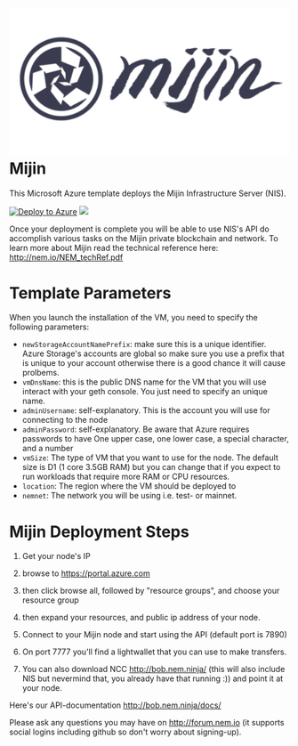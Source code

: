 # ![NEM-Azure](images/9096_top.png) Mijin

This Microsoft Azure template deploys the Mijin Infrastructure Server (NIS).

[![Deploy to Azure](http://azuredeploy.net/deploybutton.png)](https://portal.azure.com/#create/Microsoft.Template/uri/https%3A%2F%2Fraw.githubusercontent.com%2Fyu000%2FMijinBaaS%2Fmaster%2FcreateUiDefinition.json)
<a href="http://armviz.io/#/?load=https%3A%2F%2Fraw.githubusercontent.com%2Fyu000%2FMijinBaaS%2Fmaster%2Fazuredeploy.json" target="_blank">
    <img src="http://armviz.io/visualizebutton.png"/>
</a>

Once your deployment is complete you will be able to use NIS's API do accomplish various tasks on the Mijin private blockchain and network.
To learn more about Mijin read the technical reference here: http://nem.io/NEM_techRef.pdf

# Template Parameters
When you launch the installation of the VM, you need to specify the following parameters:
* `newStorageAccountNamePrefix`: make sure this is a unique identifier. Azure Storage's accounts are global so make sure you use a prefix that is unique to your account otherwise there is a good chance it will cause prolbems.
* `vmDnsName`: this is the public DNS name for the VM that you will use interact with your geth console. You just need to specify an unique name.
* `adminUsername`: self-explanatory. This is the account you will use for connecting to the node
* `adminPassword`: self-explanatory. Be aware that Azure requires passwords to have One upper case, one lower case, a special character, and a number
* `vmSize`: The type of VM that you want to use for the node. The default size is D1 (1 core 3.5GB RAM) but you can change that if you expect to run workloads that require more RAM or CPU resources.
* `location`: The region where the VM should be deployed to
* `nemnet`: The network you will be using i.e. test- or mainnet.

# Mijin Deployment Steps
1. Get your node's IP
 1. browse to https://portal.azure.com

 2. then click browse all, followed by "resource groups", and choose your resource group

 3. then expand your resources, and public ip address of your node.

2. Connect to your Mijin node and start using the API (default port is 7890)

3. On port 7777 you'll find a lightwallet that you can use to make transfers.

4. You can also download NCC http://bob.nem.ninja/ (this will also include NIS but nevermind that, you already have that running :)) and point it at your node.

Here's our API-documentation http://bob.nem.ninja/docs/

Please ask any questions you may have on http://forum.nem.io (it supports social logins including github so don't worry about signing-up).
